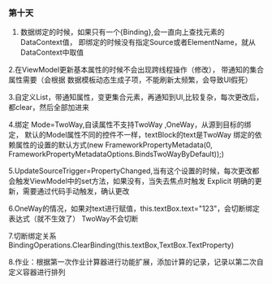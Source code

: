 ﻿### 第十天

 1. 数据绑定的时候，如果只有一个{Binding},会一直向上查找元素的DataContext值，
  即绑定的时候没有指定Source或者ElementName，就从DataContext中取值

  2.在ViewModel更新基本属性的时候不会出现跨线程操作（修改），
  带通知的集合属性需要（会根据 数据模板动态生成子项，不能刷新太频繁，会导致UI假死）

  3.自定义List，带通知属性，变更集合元素，再通知到UI,比较复杂，每次更改后，都clear，然后全部加进来

  4.绑定 Mode=TwoWay,自读属性不支持TwoWay ,OneWay，从源到目标的绑定，
  默认的Model属性不同的控件不一样，textBlock的text是TwoWay
  绑定的依赖属性的设置的默认方式(new FrameworkPropertyMetadata(0, FrameworkPropertyMetadataOptions.BindsTwoWayByDefault));)

  5.UpdateSourceTrigger=PropertyChanged,当有这个设置的时候，每次更改都会触发ViewModel中的set方法，如果没有，当失去焦点时触发
   Explicit 明确的更新，需要通过代码手动触发，确认更改

6.OneWay的情况，如果对text进行赋值，this.textBox.text="123"，会切断绑定表达式（就不生效了） TwoWay不会切断

7.切断绑定关系 BindingOperations.ClearBinding(this.textBox,TextBox.TextProperty)

8.作业：根据第一次作业计算器进行功能扩展，添加计算的记录，记录以第二次自定义容器进行排列
